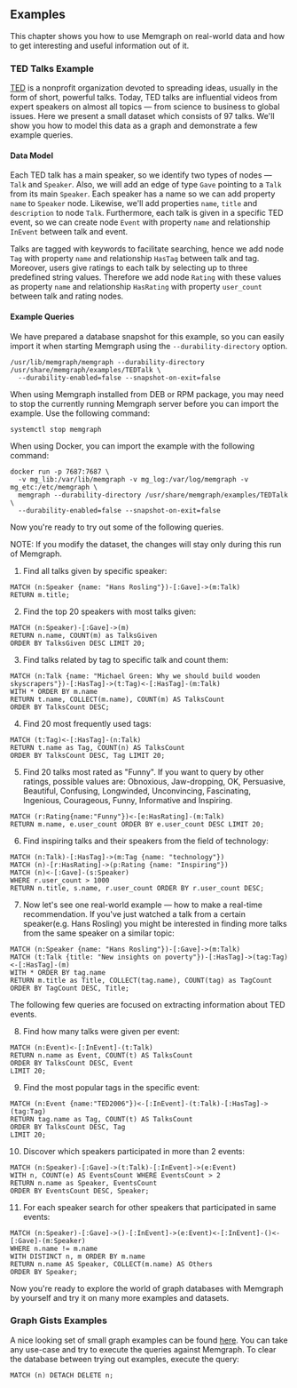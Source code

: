 ## Examples

This chapter shows you how to use Memgraph on real-world data and how to get interesting
and useful information out of it.

### TED Talks Example

[TED](https://www.ted.com/) is a nonprofit organization devoted to spreading ideas,
usually in the form of short, powerful talks.
Today, TED talks are influential videos from expert speakers on almost all
topics &mdash; from science to business to global issues.
Here we present a small dataset which consists of 97 talks. We'll show you how
to model this data as a graph and demonstrate a few example queries.

#### Data Model
Each TED talk has a main speaker, so we
identify two types of nodes &mdash; `Talk` and `Speaker`. Also, we will add
an edge of type `Gave` pointing to a `Talk` from its main `Speaker`. Each speaker has a name
so we can add property `name` to `Speaker` node. Likewise, we'll add properties
`name`, `title` and `description` to node `Talk`.
Furthermore, each talk is given in a specific TED event, so
we can create node `Event` with property `name` and relationship `InEvent`
between talk and event.

Talks are tagged with keywords to facilitate searching, hence we
add node `Tag` with property `name` and relationship `HasTag` between talk and
tag. Moreover, users give ratings to each talk
by selecting up to three predefined string values.
Therefore we add node `Rating` with these values as property `name` and relationship
`HasRating` with property `user_count` between talk and rating nodes.

#### Example Queries

We have prepared a database snapshot for this example, so you can easily import it
when starting Memgraph using the `--durability-directory` option.

```
/usr/lib/memgraph/memgraph --durability-directory /usr/share/memgraph/examples/TEDTalk \
  --durability-enabled=false --snapshot-on-exit=false
```

When using Memgraph installed from DEB or RPM package, you may need to stop
the currently running Memgraph server before you can import the example. Use
the following command:

```
systemctl stop memgraph
```

When using Docker, you can import the example with the following command:

```
docker run -p 7687:7687 \
  -v mg_lib:/var/lib/memgraph -v mg_log:/var/log/memgraph -v mg_etc:/etc/memgraph \
  memgraph --durability-directory /usr/share/memgraph/examples/TEDTalk \
  --durability-enabled=false --snapshot-on-exit=false
```

Now you're ready to try out some of the following queries.

NOTE: If you modify the dataset, the changes will stay only during this run of
Memgraph.

1) Find all talks given by specific speaker:
```
MATCH (n:Speaker {name: "Hans Rosling"})-[:Gave]->(m:Talk)
RETURN m.title;
```


2) Find the top 20 speakers with most talks given:

```
MATCH (n:Speaker)-[:Gave]->(m)
RETURN n.name, COUNT(m) as TalksGiven
ORDER BY TalksGiven DESC LIMIT 20;
```

3) Find talks related by tag to specific talk and count them:
```
MATCH (n:Talk {name: "Michael Green: Why we should build wooden skyscrapers"})-[:HasTag]->(t:Tag)<-[:HasTag]-(m:Talk)
WITH * ORDER BY m.name
RETURN t.name, COLLECT(m.name), COUNT(m) AS TalksCount
ORDER BY TalksCount DESC;
```

4) Find 20 most frequently used tags:
```
MATCH (t:Tag)<-[:HasTag]-(n:Talk)
RETURN t.name as Tag, COUNT(n) AS TalksCount
ORDER BY TalksCount DESC, Tag LIMIT 20;
```

5) Find 20 talks most rated as "Funny". If you want to query by other ratings,
possible values are: Obnoxious, Jaw-dropping, OK, Persuasive, Beautiful, Confusing,
Longwinded, Unconvincing, Fascinating, Ingenious, Courageous, Funny, Informative and
Inspiring.
```
MATCH (r:Rating{name:"Funny"})<-[e:HasRating]-(m:Talk)
RETURN m.name, e.user_count ORDER BY e.user_count DESC LIMIT 20;
```

6) Find inspiring talks and their speakers from the field of technology:
```
MATCH (n:Talk)-[:HasTag]->(m:Tag {name: "technology"})
MATCH (n)-[r:HasRating]->(p:Rating {name: "Inspiring"})
MATCH (n)<-[:Gave]-(s:Speaker)
WHERE r.user_count > 1000
RETURN n.title, s.name, r.user_count ORDER BY r.user_count DESC;
```

7) Now let's see one real-world example &mdash; how to make a real-time recommendation.
If you've just watched a talk from a certain speaker(e.g. Hans Rosling) you might be
interested in finding more talks from the same speaker on a similar topic:

```
MATCH (n:Speaker {name: "Hans Rosling"})-[:Gave]->(m:Talk)
MATCH (t:Talk {title: "New insights on poverty"})-[:HasTag]->(tag:Tag)<-[:HasTag]-(m)
WITH * ORDER BY tag.name
RETURN m.title as Title, COLLECT(tag.name), COUNT(tag) as TagCount
ORDER BY TagCount DESC, Title;
```

The following few queries are focused on extracting information about TED events.

8) Find how many talks were given per event:
```
MATCH (n:Event)<-[:InEvent]-(t:Talk)
RETURN n.name as Event, COUNT(t) AS TalksCount
ORDER BY TalksCount DESC, Event
LIMIT 20;
```

9) Find the most popular tags in the specific event:
```
MATCH (n:Event {name:"TED2006"})<-[:InEvent]-(t:Talk)-[:HasTag]->(tag:Tag)
RETURN tag.name as Tag, COUNT(t) AS TalksCount
ORDER BY TalksCount DESC, Tag
LIMIT 20;
```

10) Discover which speakers participated in more than 2 events:
```
MATCH (n:Speaker)-[:Gave]->(t:Talk)-[:InEvent]->(e:Event)
WITH n, COUNT(e) AS EventsCount WHERE EventsCount > 2
RETURN n.name as Speaker, EventsCount
ORDER BY EventsCount DESC, Speaker;
```

11) For each speaker search for other speakers that participated in same events:
```
MATCH (n:Speaker)-[:Gave]->()-[:InEvent]->(e:Event)<-[:InEvent]-()<-[:Gave]-(m:Speaker)
WHERE n.name != m.name
WITH DISTINCT n, m ORDER BY m.name
RETURN n.name AS Speaker, COLLECT(m.name) AS Others
ORDER BY Speaker;
```

Now you're ready to explore the world of graph databases with Memgraph
by yourself and try it on many more examples and datasets.

### Graph Gists Examples

A nice looking set of small graph examples can be found
[here](https://neo4j.com/graphgists/).  You can take any use-case and try to
execute the queries against Memgraph. To clear the database between trying out
examples, execute the query:

```
MATCH (n) DETACH DELETE n;
```


